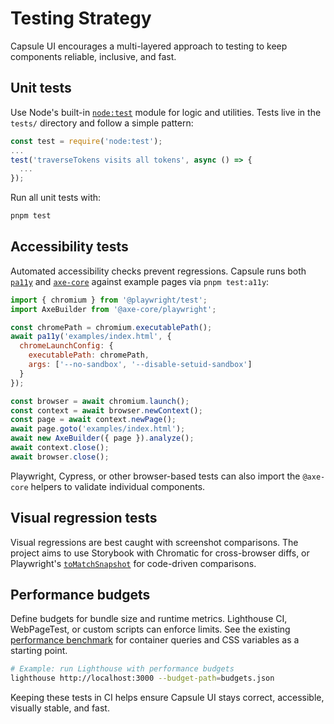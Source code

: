 # Testing Strategy

Capsule UI encourages a multi-layered approach to testing to keep components reliable, inclusive, and fast.

## Unit tests

Use Node's built-in [`node:test`](https://nodejs.org/api/test.html) module for logic and utilities. Tests live in the `tests/` directory and follow a simple pattern:

```js
const test = require('node:test');
...
test('traverseTokens visits all tokens', async () => {
  ...
});
```

Run all unit tests with:

```bash
pnpm test
```

## Accessibility tests

Automated accessibility checks prevent regressions. Capsule runs both
[`pa11y`](https://pa11y.org/) and [`axe-core`](https://github.com/dequelabs/axe-core)
against example pages via `pnpm test:a11y`:

```js
import { chromium } from '@playwright/test';
import AxeBuilder from '@axe-core/playwright';

const chromePath = chromium.executablePath();
await pa11y('examples/index.html', {
  chromeLaunchConfig: {
    executablePath: chromePath,
    args: ['--no-sandbox', '--disable-setuid-sandbox']
  }
});

const browser = await chromium.launch();
const context = await browser.newContext();
const page = await context.newPage();
await page.goto('examples/index.html');
await new AxeBuilder({ page }).analyze();
await context.close();
await browser.close();
```

Playwright, Cypress, or other browser-based tests can also import the
`@axe-core` helpers to validate individual components.

## Visual regression tests

Visual regressions are best caught with screenshot comparisons. The project aims to use Storybook with Chromatic for cross-browser diffs, or Playwright's [`toMatchSnapshot`](https://playwright.dev/docs/test-assertions#to-match-snapshot) for code-driven comparisons.

## Performance budgets

Define budgets for bundle size and runtime metrics. Lighthouse CI, WebPageTest, or custom scripts can enforce limits. See the existing [performance benchmark](./performance-cost.md) for container queries and CSS variables as a starting point.

```bash
# Example: run Lighthouse with performance budgets
lighthouse http://localhost:3000 --budget-path=budgets.json
```

Keeping these tests in CI helps ensure Capsule UI stays correct, accessible, visually stable, and fast.
